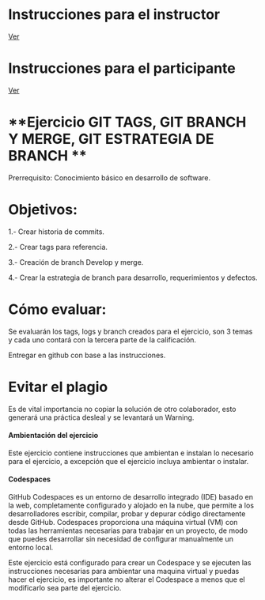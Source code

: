 # **Instrucciones para el instructor**
[Ver](Instrucciones/Readme_instructor.md)


# **Instrucciones para el participante**
[Ver](Instrucciones/Readme_participante.md)



# **Ejercicio GIT TAGS, GIT BRANCH Y MERGE, GIT ESTRATEGIA DE BRANCH **

Prerrequisito: Conocimiento básico en desarrollo de software.

# **Objetivos:**
1.- Crear historia de commits.

2.- Crear tags para referencia. 

3.- Creación de branch Develop y merge.

4.- Crear la estrategia de branch para desarrollo, requerimientos y defectos.

# **Cómo evaluar:**
Se evaluarán los tags, logs y branch creados para el ejercicio, son 3 temas y cada uno contará con la tercera parte de la calificación.

Entregar en github con base a las instrucciones.

# Evitar el plagio
Es de vital importancia no copiar la solución de otro colaborador, esto generará una práctica desleal y se levantará un Warning.


#### Ambientación del ejercicio 
Este ejercicio contiene instrucciones que ambientan e instalan lo necesario para el ejercicio, a excepción que el ejercicio incluya ambientar o instalar.


#### Codespaces

GitHub Codespaces es un entorno de desarrollo integrado (IDE) basado en la web, completamente configurado y alojado en la nube, que permite a los desarrolladores escribir, compilar, probar y depurar código directamente desde GitHub. Codespaces proporciona una máquina virtual (VM) con todas las herramientas necesarias para trabajar en un proyecto, de modo que puedes desarrollar sin necesidad de configurar manualmente un entorno local.

Este ejercicio está configurado para crear un Codespace y se ejecuten las instrucciones necesarias para ambientar una maquina virtual y puedas hacer el ejercicio, es importante no alterar el Codespace a menos que el modificarlo sea parte del ejercicio.
